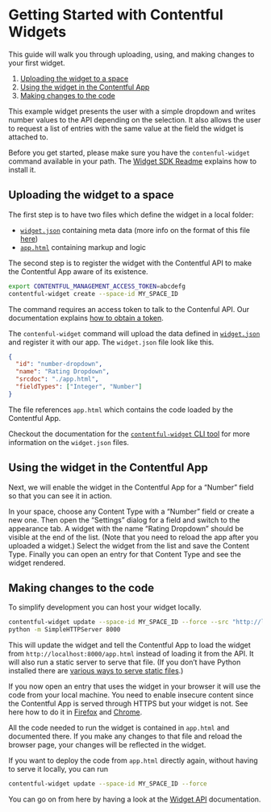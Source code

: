 # Getting Started with Contentful Widgets

This guide will walk you through uploading, using, and making changes to
your first widget.

1. [Uploading the widget to a space](#uploading-the-widget-to-a-space)
2. [Using the widget in the Contentful App](#using-the-widget-in-the-contentful-app)
3. [Making changes to the code](#making-changes-to-the-code)

This example widget presents the user with a simple dropdown and writes
number values to the API depending on the selection. It also allows the
user to request a list of entries with the same value at the field the
widget is attached to.

Before you get started, please make sure you have the
`contenful-widget` command available in your path. The
[Widget SDK Readme][readme-getting-started] explains how to install it.

[readme-getting-started]: ../../README.md#getting-started

## Uploading the widget to a space

The first step is to have two files which define the widget in a local folder:
* [`widget.json`](./widget.json) containing meta data (more info on the format of this file [here](https://github.com/contentful/contentful-widget-cli#descriptor-files))
* [`app.html`](./app.html) containing markup and logic

The second step is to register the widget with the Contentful API to
make the Contentful App aware of its existence. 

~~~bash
export CONTENTFUL_MANAGEMENT_ACCESS_TOKEN=abcdefg
contentful-widget create --space-id MY_SPACE_ID
~~~

The command requires an access token to talk to the Contenful API. Our
documentation explains [how to obtain a token][getting-token].

The `contenful-widget` command will upload the data defined in
[`widget.json`](./widget.json) and register it with our app.
The `widget.json` file look like this.

~~~json
{
  "id": "number-dropdown",
  "name": "Rating Dropdown",
  "srcdoc": "./app.html",
  "fieldTypes": ["Integer", "Number"]
}
~~~

The file references `app.html` which contains the code loaded by the
Contentful App.

Checkout the documentation for the [`contentful-widget` CLI
tool][cf-widget-descriptor] for more information on the `widget.json` files.

[cf-widget-descriptor]: https://github.com/contentful/contentful-widget-cli#descriptor-files
[getting-token]: https://www.contentful.com/developers/docs/references/authentication/#getting-an-oauth-token


## Using the widget in the Contentful App

Next, we will enable the widget in the Contentful App for a
“Number” field so that you can see it in action.

In your space, choose any Content Type with a “Number” field or create
a new one. Then open the “Settings” dialog for a field and switch to
the appearance tab. A widget with the name “Rating Dropdown” should be
visible at the end of the list. (Note that you need to reload the app
after you uploaded a widget.) Select the widget from the list and save
the Content Type.  Finally you can open an entry for that Content Type
and see the widget rendered.


## Making changes to the code

To simplify development you can host your widget locally.

~~~bash
contentful-widget update --space-id MY_SPACE_ID --force --src "http://localhost:8000/app.html"
python -m SimpleHTTPServer 8000
~~~

This will update the widget and tell the Contentful App to load the widget from
`http://localhost:8000/app.html` instead of loading it from the API. It will
also run a static server to serve that file. (If you don’t have Python installed
there are [various ways to serve static files][static-one-liners].)


If you now open an entry that uses the widget in your browser it will use the
code from your local machine. You need to enable insecure content since the
Contentful App is served through HTTPS but your widget is not. See here how to
do it in [Firefox][ff-mixed] and [Chrome][chrome-mixed].

All the code needed to run the widget is contained in `app.html` and
documented there. If you make any changes to that file and reload the
browser page, your changes will be reflected in the widget.

If you want to deploy the code from `app.html` directly again, without
having to serve it locally, you can run
~~~bash
contentful-widget update --space-id MY_SPACE_ID --force
~~~

You can go on from here by having a look at the
[Widget API](../../doc/widget-api-frontend.md) documentation.


[static-one-liners]: https://gist.github.com/willurd/5720255
[ff-mixed]: https://support.mozilla.org/en-US/kb/mixed-content-blocking-firefox
[chrome-mixed]: https://support.google.com/chrome/answer/1342714

